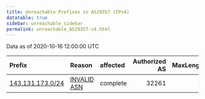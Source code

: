 ```yaml
---
title: Unreachable Prefixes in AS29357 (IPv4)
datatable: true
sidebar: unreachable_sidebar
permalink: unreachable_AS29357-v4.html
---
```


Data as of 2020-10-16 12:00:00 UTC


<div class="datatable-begin"></div>

| Prefix                                                     | Reason                                                                                                  | affected   |   Authorized AS |   MaxLength | Anchor                           |   unreachable /24s |
|:-----------------------------------------------------------|:--------------------------------------------------------------------------------------------------------|:-----------|----------------:|------------:|:---------------------------------|-------------------:|
| [143.131.173.0/24](https://stat.ripe.net/143.131.173.0/24) | [INVALID ASN](https://rpki-validator.ripe.net/announcement-preview?asn=AS29357&prefix=143.131.173.0/24) | complete   |           32261 |          24 | [ARIN](unreachable_ARIN-v4.html) |                  1 |

<div class="datatable-end"></div>